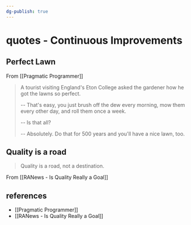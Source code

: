 ```yaml
---
dg-publish: true
---
```

# quotes - Continuous Improvements
## Perfect Lawn
From [[Pragmatic Programmer]]

> A tourist visiting England's Eton College asked the gardener how he got the lawns so perfect.
> 
> -- That's easy, you just brush off the dew every morning, mow them every other day, and roll them once a week.
> 
> -- Is that all?
> 
> -- Absolutely. Do that for 500 years and you'll have a nice lawn, too.


## Quality is a road

> Quality is a road, not a destination.

From [[RANews - Is Quality Really a Goal]]



## references

- [[Pragmatic Programmer]]
- [[RANews - Is Quality Really a Goal]]
